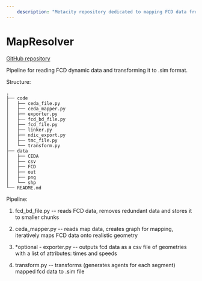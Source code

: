 ```yaml
---
    description: "Metacity repository dedicated to mapping FCD data from simplified net to CEDA network."
---
```

# MapResolver

[GitHub repository](https://github.com/MetacitySuite/Metacity-MapResolver)

Pipeline for reading FCD dynamic data and transforming it to .sim format.

Structure:
```
.
├── code
│   ├── ceda_file.py
│   ├── ceda_mapper.py
│   ├── exporter.py
│   ├── fcd_bd_file.py
│   ├── fcd_file.py
│   ├── linker.py
│   ├── ndic_export.py
│   ├── tmc_file.py
│   └── transform.py
├── data
│   ├── CEDA
│   ├── csv
│   ├── FCD
│   ├── out
│   ├── png
│   └── shp
└── README.md
```

Pipeline:

1. fcd_bd_file.py -- reads FCD data, removes redundant data and stores it to smaller chunks

2. ceda_mapper.py -- reads map data, creates graph for mapping, iteratively maps FCD data onto realistic geometry

3. *optional - exporter.py -- outputs fcd data as a csv file of geometries with a list of attributes: times and speeds

4. transform.py -- transforms (generates agents for each segment) mapped fcd data to .sim file 
